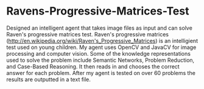 # Ravens-Progressive-Matrices-Test
Designed an intelligent agent that takes image files as input and can solve Raven's progressive matrices test. Raven's progressive matrices (http://en.wikipedia.org/wiki/Raven's_Progressive_Matrices) is an intelligient test used on young children. My agent uses OpenCV and JavaCV for image processing and computer vision. Some of the knowledge representations used to solve the problem include Semantic Networks, Problem Reduction, and Case-Based Reasoning. It then reads in and chooses the correct answer for each problem. After my agent is tested on over 60 problems the results are outputted in a text file. 
